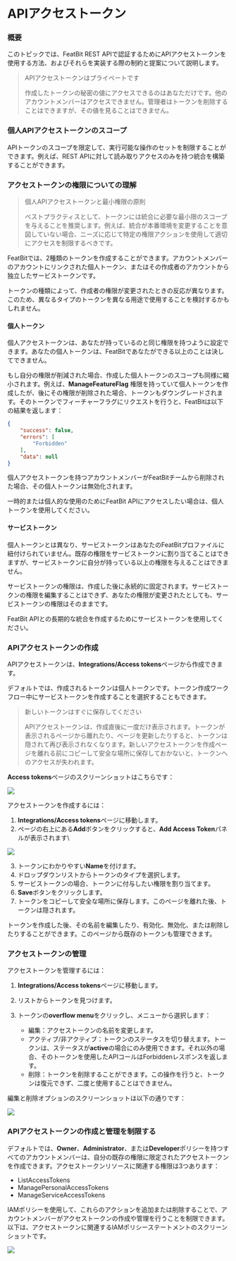 # APIアクセストークン

### 概要

このトピックでは、FeatBit REST APIで認証するためにAPIアクセストークンを使用する方法、およびそれらを実装する際の制約と提案について説明します。

> APIアクセストークンはプライベートです
>
> 作成したトークンの秘密の値にアクセスできるのはあなただけです。他のアカウントメンバーはアクセスできません。管理者はトークンを削除することはできますが、その値を見ることはできません。

### 個人APIアクセストークンのスコープ

APIトークンのスコープを限定して、実行可能な操作のセットを制限することができます。例えば、REST APIに対して読み取りアクセスのみを持つ統合を構築することができます。

### アクセストークンの権限についての理解

> 個人APIアクセストークンと最小権限の原則
>
> ベストプラクティスとして、トークンには統合に必要な最小限のスコープを与えることを推奨します。例えば、統合が本番環境を変更することを意図していない場合、ニーズに応じて特定の権限アクションを使用して適切にアクセスを制限するべきです。

FeatBitでは、2種類のトークンを作成することができます。アカウントメンバーのアカウントにリンクされた個人トークン、またはその作成者のアカウントから独立したサービストークンです。

トークンの種類によって、作成者の権限が変更されたときの反応が異なります。このため、異なるタイプのトークンを異なる用途で使用することを検討するかもしれません。

#### 個人トークン

個人アクセストークンは、あなたが持っているのと同じ権限を持つように設定できます。あなたの個人トークンは、FeatBitであなたができる以上のことは決してできません。

もし自分の権限が削減された場合、作成した個人トークンのスコープも同様に縮小されます。例えば、**ManageFeatureFlag** 権限を持っていて個人トークンを作成したが、後にその権限が削除された場合、トークンもダウングレードされます。そのトークンでフィーチャーフラグにリクエストを行うと、FeatBitは以下の結果を返します：

```json
{
    "success": false,
    "errors": [
        "Forbidden"
    ],
    "data": null
}
```

個人アクセストークンを持つアカウントメンバーがFeatBitチームから削除された場合、その個人トークンは無効化されます。

一時的または個人的な使用のためにFeatBit APIにアクセスしたい場合は、個人トークンを使用してください。

#### サービストークン

個人トークンとは異なり、サービストークンはあなたのFeatBitプロファイルに紐付けられていません。既存の権限をサービストークンに割り当てることはできますが、サービストークンに自分が持っている以上の権限を与えることはできません。

サービストークンの権限は、作成した後に永続的に固定されます。サービストークンの権限を編集することはできず、あなたの権限が変更されたとしても、サービストークンの権限はそのままです。

FeatBit APIとの長期的な統合を作成するためにサービストークンを使用してください。

### APIアクセストークンの作成

APIアクセストークンは、**Integrations/Access tokens**ページから作成できます。

デフォルトでは、作成されるトークンは個人トークンです。トークン作成ワークフロー中にサービストークンを作成することを選択することもできます。

> 新しいトークンはすぐに保存してください
>
> APIアクセストークンは、作成直後に一度だけ表示されます。トークンが表示されるページから離れたり、ページを更新したりすると、トークンは隠されて再び表示されなくなります。新しいアクセストークンを作成ページを離れる前にコピーして安全な場所に保存しておかないと、トークンへのアクセスが失われます。

**Access tokens**ページのスクリーンショットはこちらです：

![](../integrations/assets/api-access-tokens/001.webp)

アクセストークンを作成するには：

1. **Integrations/Access tokens**ページに移動します。
2. ページの右上にある**Add**ボタンをクリックすると、**Add Access Token**パネルが表示されます\

![](../integrations/assets/api-access-tokens/002.png)

3. トークンにわかりやすい**Name**を付けます。
4. ドロップダウンリストからトークンのタイプを選択します。
5. サービストークンの場合、トークンに付与したい権限を割り当てます。
6. **Save**ボタンをクリックします。
7. トークンをコピーして安全な場所に保存します。このページを離れた後、トークンは隠されます。

トークンを作成した後、その名前を編集したり、有効化、無効化、または削除したりすることができます。このページから既存のトークンも管理できます。

### アクセストークンの管理

アクセストークンを管理するには：

1. **Integrations/Access tokens**ページに移動します。
2. リストからトークンを見つけます。
3. トークンの**overflow menu**をクリックし、メニューから選択します：

   * 編集：アクセストークンの名前を変更します。
   * アクティブ/非アクティブ：トークンのステータスを切り替えます。トークンは、ステータスが**active**の場合にのみ使用できます。それ以外の場合、そのトークンを使用したAPIコールはForbiddenレスポンスを返します。
   * 削除：トークンを削除することができます。この操作を行うと、トークンは復元できず、二度と使用することはできません。

編集と削除オプションのスクリーンショットは以下の通りです：

![](../integrations/assets/api-access-tokens/003.png)

### APIアクセストークンの作成と管理を制限する

デフォルトでは、**Owner**、**Administrator**、または**Developer**ポリシーを持つすべてのアカウントメンバーは、自分の既存の権限に限定されたアクセストークンを作成できます。アクセストークンリソースに関連する権限は3つあります：

* ListAccessTokens
* ManagePersonalAccessTokens
* ManageServiceAccessTokens

IAMポリシーを使用して、これらのアクションを追加または削除することで、アカウントメンバーがアクセストークンの作成や管理を行うことを制限できます。以下は、アクセストークンに関連するIAMポリシーステートメントのスクリーンショットです。

![](../integrations/assets/api-access-tokens/004.png)
